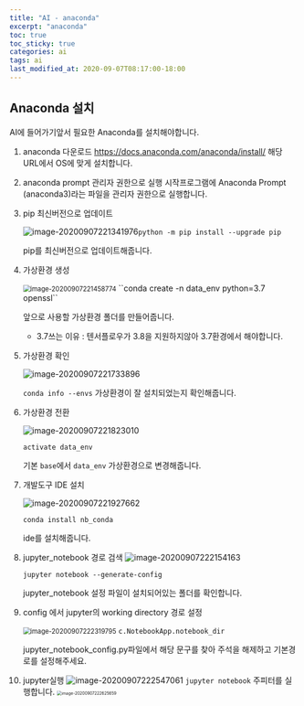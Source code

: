 ```yaml
---
title: "AI - anaconda"
excerpt: "anaconda"
toc: true
toc_sticky: true
categories: ai
tags: ai
last_modified_at: 2020-09-07T08:17:00-18:00
---
```




## Anaconda 설치

AI에 들어가기앞서 필요한 Anaconda를 설치해야합니다.

1. anaconda 다운로드
   https://docs.anaconda.com/anaconda/install/
   해당 URL에서 OS에 맞게 설치합니다.

2. anaconda prompt 관리자 권한으로 실행
   시작프로그램에 Anaconda Prompt (anaconda3)라는 파일을 
   관리자 권한으로 실행합니다.

3. pip 최신버전으로 업데이트

   ![image-20200907221341976](C:\Users\kssam\AppData\Roaming\Typora\typora-user-images\image-20200907221341976.png)``python -m pip install --upgrade pip`` 

    pip를 최신버전으로 업데이트해줍니다.
   

4. 가상환경 생성

   <img src="C:\Users\kssam\AppData\Roaming\Typora\typora-user-images\image-20200907221458774.png" alt="image-20200907221458774" style="zoom:80%;" />
   ``conda create -n data_env python=3.7 openssl``

   앞으로 사용할 가상환경 폴더를 만들어줍니다.

   - 3.7쓰는 이유 : 텐서플로우가 3.8을 지원하지않아 3.7환경에서 해야합니다.

5. 가상환경 확인

   ![image-20200907221733896](C:\Users\kssam\AppData\Roaming\Typora\typora-user-images\image-20200907221733896.png) 

   ``conda info --envs``
   가상환경이 잘 설치되었는지 확인해줍니다.

6. 가상환경 전환

   ![image-20200907221823010](C:\Users\kssam\AppData\Roaming\Typora\typora-user-images\image-20200907221823010.png) 

   ``activate data_env``

   기본 ``base``에서 ``data_env`` 가상환경으로 변경해줍니다.
   

7. 개발도구 IDE 설치

   ![image-20200907221927662](C:\Users\kssam\AppData\Roaming\Typora\typora-user-images\image-20200907221927662.png) 

   ``conda install nb_conda``

   ide를 설치해줍니다.
   

8. jupyter_notebook 경로 검색
   ![image-20200907222154163](C:\Users\kssam\AppData\Roaming\Typora\typora-user-images\image-20200907222154163.png)

   ``jupyter notebook --generate-config``

   jupyter_notebook 설정 파일이 설치되어있는 폴더를 확인합니다.
   

9. config 에서 jupyter의 working directory 경로 설정

   <img src="C:\Users\kssam\AppData\Roaming\Typora\typora-user-images\image-20200907222319795.png" alt="image-20200907222319795" style="zoom:80%;" /> ``c.NotebookApp.notebook_dir`` 

   jupyter_notebook_config.py파일에서 해당 문구를 찾아 
   주석을 해제하고 기본경로를 설정해주세요.

10. jupyter실행
    ![image-20200907222547061](C:\Users\kssam\AppData\Roaming\Typora\typora-user-images\image-20200907222547061.png)
    ``jupyter notebook``
    주피터를 실행합니다.
    <img src="C:\Users\kssam\AppData\Roaming\Typora\typora-user-images\image-20200907222625659.png" alt="image-20200907222625659" style="zoom: 50%;" />
